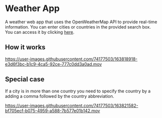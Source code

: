 # Weather App

A weather web app that uses the OpenWeatherMap API to provide real-time information. You can enter cities or countries in the provided search box. You can access it by clicking <a href="https://weather-4.herokuapp.com/">here</a>.

## How it works

https://user-images.githubusercontent.com/74177503/163818918-e3d6f3bc-b1c9-4ca5-92ce-777c0dd3a0ad.mov

## Special case

If a city is in more than one country you need to specify the country by a adding a comma followed by the country abbreviation.

https://user-images.githubusercontent.com/74177503/163821582-bf705ecf-b075-4959-a588-7b577e01b142.mov

